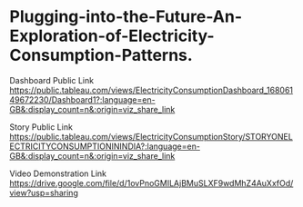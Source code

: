 # Plugging-into-the-Future-An-Exploration-of-Electricity-Consumption-Patterns.

Dashboard Public Link https://public.tableau.com/views/ElectricityConsumptionDashboard_16806149672230/Dashboard1?:language=en-GB&:display_count=n&:origin=viz_share_link

Story Public Link https://public.tableau.com/views/ElectricityConsumptionStory/STORYONELECTRICITYCONSUMPTIONININDIA?:language=en-GB&:display_count=n&:origin=viz_share_link

Video Demonstration Link https://drive.google.com/file/d/1ovPnoGMILAjBMuSLXF9wdMhZ4AuXxfOd/view?usp=sharing

